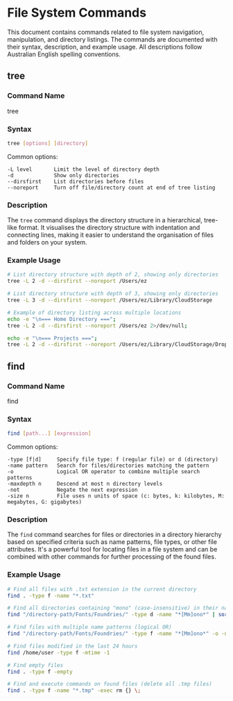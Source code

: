 # File System Commands

This document contains commands related to file system navigation, manipulation, and directory listings. The commands are documented with their syntax, description, and example usage. All descriptions follow Australian English spelling conventions.

## tree

### Command Name
tree

### Syntax
```bash
tree [options] [directory]
```

Common options:
```
-L level       Limit the level of directory depth
-d             Show only directories
--dirsfirst    List directories before files
--noreport     Turn off file/directory count at end of tree listing
```

### Description
The `tree` command displays the directory structure in a hierarchical, tree-like format. It visualises the directory structure with indentation and connecting lines, making it easier to understand the organisation of files and folders on your system.

### Example Usage
```bash
# List directory structure with depth of 2, showing only directories
tree -L 2 -d --dirsfirst --noreport /Users/ez

# List directory structure with depth of 3, showing only directories
tree -L 3 -d --dirsfirst --noreport /Users/ez/Library/CloudStorage

# Example of directory listing across multiple locations
echo -e "\n=== Home Directory ===";
tree -L 2 -d --dirsfirst --noreport /Users/ez 2>/dev/null;

echo -e "\n=== Projects ===";
tree -L 2 -d --dirsfirst --noreport /Users/ez/Library/CloudStorage/Dropbox-Personal/-PROJECTS- 2>/dev/null;
```

## find

### Command Name
find

### Syntax
```bash
find [path...] [expression]
```

Common options:
```
-type [f|d]     Specify file type: f (regular file) or d (directory)
-name pattern   Search for files/directories matching the pattern
-o              Logical OR operator to combine multiple search patterns
-maxdepth n     Descend at most n directory levels
-not            Negate the next expression
-size n         File uses n units of space (c: bytes, k: kilobytes, M: megabytes, G: gigabytes)
```

### Description
The `find` command searches for files or directories in a directory hierarchy based on specified criteria such as name patterns, file types, or other file attributes. It's a powerful tool for locating files in a file system and can be combined with other commands for further processing of the found files.

### Example Usage
```bash
# Find all files with .txt extension in the current directory
find . -type f -name "*.txt"

# Find all directories containing "mono" (case-insensitive) in their name
find "/directory-path/Fonts/Foundries/" -type d -name "*[Mm]ono*" | sort

# Find files with multiple name patterns (logical OR)
find "/directory-path/Fonts/Foundries/" -type f -name "*[Mm]ono*" -o -name "*[Mm]onospace*" -o -name "*[Ff]ixed*" -o -name "*[Cc]onsole*" -o -name "*[Tt]ypewriter*" | sort

# Find files modified in the last 24 hours
find /home/user -type f -mtime -1

# Find empty files
find . -type f -empty

# Find and execute commands on found files (delete all .tmp files)
find . -type f -name "*.tmp" -exec rm {} \;
```


